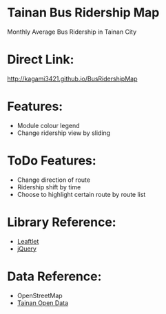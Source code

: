 Tainan Bus Ridership Map
============

Monthly Average Bus Ridership in Tainan City

# Direct Link:
http://kagami3421.github.io/BusRidershipMap

# Features:

* Module colour legend
* Change ridership view by sliding

# ToDo Features:

* Change direction of route
* Ridership shift by time
* Choose to highlight certain route by route list

# Library Reference:

* [Leaftlet](http://leafletjs.com/)
* [jQuery](https://jquery.com/)

# Data Reference:

* OpenStreetMap
* [Tainan Open Data](http://data.tainan.gov.tw/)
